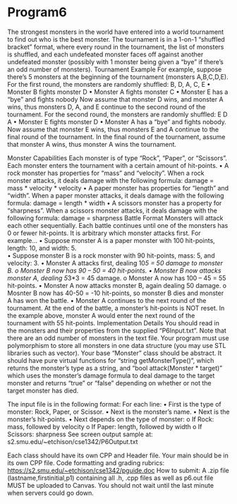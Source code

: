 # Program6

 The strongest monsters in the world have entered into a world tournament to find out who is the best monster.  The tournament is in a 1-on-1 “shuffled bracket” format, where every round in the tournament, the list of monsters is shuffled, and each undefeated monster faces off against another undefeated monster (possibly with 1 monster being given a “bye” if there’s an odd number of monsters).
 Tournament Example
 For example, suppose there’s 5 monsters at the beginning of the tournament (monsters A,B,C,D,E).
 For the first round, the monsters are randomly shuffled:  B, D, A, C, E
•	Monster B fights monster D
•	Monster A fights monster C
•	Monster E has a “bye” and fights nobody
Now assume that monster D wins, and monster A wins, thus monsters D, A, and E continue to the second round of the tournament.
For the second round, the monsters are randomly shuffled:  E D A
•	Monster E fights monster D
•	Monster A has a “bye” and fights nobody.
Now assume that monster E wins, thus monsters E and A continue to the final round of the tournament.
In the final round of the tournament, assume that monster A wins, thus monster A wins the tournament.

Monster Capabilities
Each monster is of type “Rock”, “Paper”, or “Scissors”.
Each monster enters the tournament with a certain amount of hit-points.
•	A rock monster has properties for “mass” and “velocity”.  When a rock monster attacks, it deals damage with the following formula:  damage = mass * velocity * velocity
•	A paper monster has properties for “length” and “width”.  When a paper monster attacks, it deals damage with the following formula:  damage = length * width
•	A scissors monster has a property for “sharpness”.  When a scissors monster attacks, it deals damage with the following formula:  damage = sharpness
Battle Format
Monsters will attack each other sequentially.
Each battle continues until one of the monsters has 0 or fewer hit-points.
It is arbitrary which monster attacks first.
For example…
•	Suppose monster A is a paper monster with 100 hit-points, length: 10, and width: 5.  
•	Suppose monster B is a rock monster with 90 hit-points, mass: 5, and velocity: 3.
•	Monster A attacks first, dealing 10*5 = 50 damage to monster B.
o	Monster B now has 90 – 50 = 40 hit-points.
•	Monster B now attacks monster A, dealing 5*3*3 = 45 damage.
o	Monster A now has 100 – 45 = 55 hit-points.
•	Monster A now attacks monster B, again dealing 50 damage.
o	Mosnter B now has 40-50 = -10 hit-points, so monster B dies and monster A has won the battle.
•	Monster A continues to the next round of the tournament.
At the end of the battle, a monster’s hit-points is NOT reset.  In the example above, monster A would enter the next round of the tournament with 55 hit-points.
Implementation Details
You should read in the monsters and their properties from the supplied “P6Input.txt”.  Note that there are an odd number of monsters in the text file.
Your program must use polymorphism to store all monsters in one data structure (you may use STL libraries such as vector).
Your base “Monster” class should be abstract.  It should have pure virtual functions for “string getMonsterType()”, which returns the monster’s type as a string, and “bool attack(Monster * target)” which uses the monster’s damage formula to deal damage to the target monster and returns “true” or “false” depending on whether or not the target monster has died.

The input file is in the following format:
For each line:
•	First is the type of monster: Rock, Paper, or Scissor.
•	Next is the monster’s name.
•	Next is the monster’s hit-points.
•	Next depends on the type of monster: 
o	If Rock: mass, followed by velocity
o	If Paper: length, followed by width
o	If Scissors: sharpness
See screen output sample at:
s2.smu.edu/~etchison/cse1342/P6Output.txt

Each class should have its own CPP and Header file.  Your main should be in its own CPP file.
Code formatting and grading rubrics:
https://s2.smu.edu/~etchison/cse1342/pguide.doc
How to submit: 
A .zip file (lastname,firstinitial,p1) containing all .h, .cpp files as well as p6.out file  MUST be uploaded to Canvas.
You should not wait until the last minute when servers could go down.


